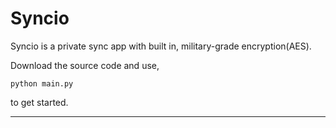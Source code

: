 # Syncio
Syncio is a private sync app with built in, military-grade encryption(AES).

Download the source code and use,

`python main.py`

to get started.

---
